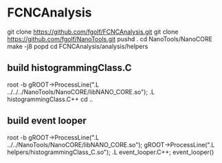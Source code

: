 # FCNCAnalysis
git clone https://github.com/fgolf/FCNCAnalysis.git
git clone https://github.com/fgolf/NanoTools.git
pushd .
cd NanoTools/NanoCORE
make -j8
popd
cd FCNCAnalysis/analysis/helpers

## build histogrammingClass.C
root -b
gROOT->ProcessLine(".L ../../../NanoTools/NanoCORE/libNANO_CORE.so");
.L histogrammingClass.C++
cd ..

## build event looper
root -b
gROOT->ProcessLine(".L ../../NanoTools/NanoCORE/libNANO_CORE.so");
gROOT->ProcessLine(".L  helpers/histogrammingClass_C.so");
.L event_looper.C++;
event_looper()
